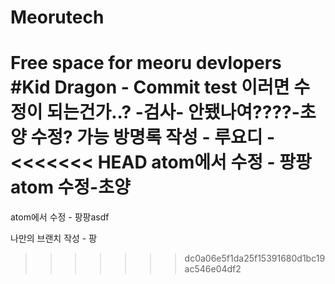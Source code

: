 # Meorutech
Free space for meoru devlopers
#Kid Dragon - Commit test
이러면 수정이 되는건가..? -검사-
안됐나여????-초양
수정? 가능
방명록 작성 - 루요디 -
<<<<<<< HEAD
atom에서 수정 - 팡팡
atom 수정-초양
=======
atom에서 수정 - 팡팡asdf

나만의 브랜치 작성 - 팡
>>>>>>> dc0a06e5f1da25f15391680d1bc19ac546e04df2
